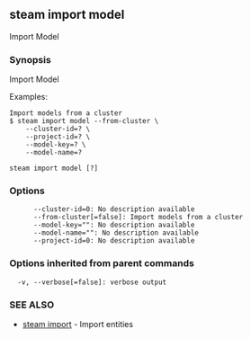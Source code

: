 ## steam import model

Import Model

### Synopsis


Import Model

Examples:

    Import models from a cluster
    $ steam import model --from-cluster \
        --cluster-id=? \
        --project-id=? \
        --model-key=? \
        --model-name=?

```
steam import model [?]
```

### Options

```
      --cluster-id=0: No description available
      --from-cluster[=false]: Import models from a cluster
      --model-key="": No description available
      --model-name="": No description available
      --project-id=0: No description available
```

### Options inherited from parent commands

```
  -v, --verbose[=false]: verbose output
```

### SEE ALSO
* [steam import](steam_import.md)	 - Import entities

